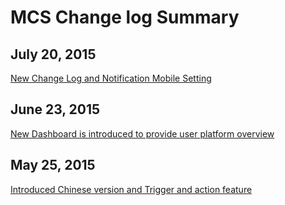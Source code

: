 # MCS Change log Summary

## July 20, 2015

[New Change Log and Notification Mobile Setting](./2.7)

## June 23, 2015
[New Dashboard is introduced to provide user platform overview](./2.6)

## May 25, 2015
[Introduced Chinese version and Trigger and action feature](./2.5)
